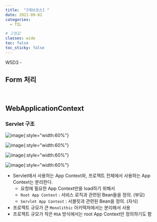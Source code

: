 ```yaml
---
title:  "[데브코스] "
date: 2021-09-01
categories: 
  - TIL

# 고정값
classes: wide
toc: false
toc_sticky: false
---
```


W5D3 - 


## Form 처리

<br>

## WebApplicationContext


### Servlet 구조

![image](https://user-images.githubusercontent.com/71180414/131707216-72e31361-56a2-477a-8124-a9b22ff9401f.png){:style="width:60%"}

![image](https://user-images.githubusercontent.com/71180414/131708054-a7f310ac-4984-4e5b-93a5-d63096ce43fa.png){:style="width:60%"}

![image](https://user-images.githubusercontent.com/71180414/131708271-b2bf8520-e04f-4337-972d-af8be4c95f01.png){:style="width:60%"}

![image](https://user-images.githubusercontent.com/71180414/131708298-66bfb2ed-9996-4aaa-86e3-98f9d414208e.png){:style="width:60%"}

- Servlet에서 사용하는 App Context와, 프로젝트 전체에서 사용하는 App Context는 분리한다.
    - 요청에 필요한 App Context만을 load하기 위해서
    - `Root App Context` : 서비스 로직과 관련된 Bean들을 정의. (부모)
    - `Servlet App Context` : 서블릿과 관련된 Bean을 정의. (자식)
- 프로젝트 규모가 큰 `Monolithic` 아키텍처에서는 분리해서 사용
- 프로젝트 규모가 작은 `MSA` 방식에서는 root App Context만 정의하기도 함
